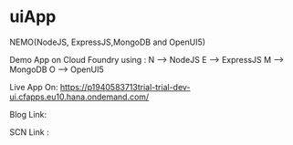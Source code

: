 # uiApp
NEMO(NodeJS, ExpressJS,MongoDB and OpenUI5)

Demo App on Cloud Foundry using :
N --> NodeJS
E --> ExpressJS
M --> MongoDB
O --> OpenUI5

Live App On:
https://p1940583713trial-trial-dev-ui.cfapps.eu10.hana.ondemand.com/

Blog Link:

SCN Link :

